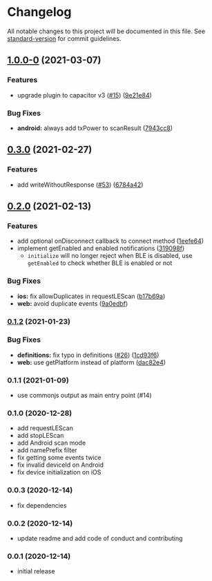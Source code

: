 # Changelog

All notable changes to this project will be documented in this file. See [standard-version](https://github.com/conventional-changelog/standard-version) for commit guidelines.

## [1.0.0-0](https://github.com/capacitor-community/bluetooth-le/compare/v0.3.0...v1.0.0-0) (2021-03-07)


### Features

* upgrade plugin to capacitor v3 ([#15](https://github.com/capacitor-community/bluetooth-le/issues/15)) ([9e21e84](https://github.com/capacitor-community/bluetooth-le/commit/9e21e843f96619b8b8ccfb5de89ae8dc1eca1fb0))


### Bug Fixes

* **android:** always add txPower to scanResult ([7943cc8](https://github.com/capacitor-community/bluetooth-le/commit/7943cc8f4f877edcdf31d63cab1250490cad7542))

## [0.3.0](https://github.com/capacitor-community/bluetooth-le/compare/v0.2.0...v0.3.0) (2021-02-27)


### Features

* add writeWithoutResponse ([#53](https://github.com/capacitor-community/bluetooth-le/issues/53)) ([6784a42](https://github.com/capacitor-community/bluetooth-le/commit/6784a42029db753a3d90dbc7d5602b9525b78e02))

## [0.2.0](https://github.com/capacitor-community/bluetooth-le/compare/v0.1.2...v0.2.0) (2021-02-13)


### Features

* add optional onDisconnect callback to connect method ([1eefe64](https://github.com/capacitor-community/bluetooth-le/commit/1eefe64512020ce133e3bda927a5c0249c9cd001))
* implement getEnabled and enabled notifications ([319098f](https://github.com/capacitor-community/bluetooth-le/commit/319098fc17afc047485f075b705c4946ed5c5052))
  * `initialize` will no longer reject when BLE is disabled, use `getEnabled` to check whether BLE is enabled or not


### Bug Fixes

* **ios:** fix allowDuplicates in requestLEScan ([b17b69a](https://github.com/capacitor-community/bluetooth-le/commit/b17b69a9913ec921707ad1d1a4a55b0f87c443fd))
* **web:** avoid duplicate events ([9a0edbf](https://github.com/capacitor-community/bluetooth-le/commit/9a0edbfac39892b4075596d22398533eebf70b39))

### [0.1.2](https://github.com/capacitor-community/bluetooth-le/compare/v0.1.1...v0.1.2) (2021-01-23)


### Bug Fixes

* **definitions:** fix typo in definitions ([#26](https://github.com/capacitor-community/bluetooth-le/issues/26)) ([1cd93f6](https://github.com/capacitor-community/bluetooth-le/commit/1cd93f6fcf1d0e38eb40c71b61fb6b4670939695))
* **web:** use getPlatform instead of platform ([dac82e4](https://github.com/capacitor-community/bluetooth-le/commit/dac82e4fa56f2d1c96a8d2f5d3830def5d037b08))

### 0.1.1 (2021-01-09)

- use commonjs output as main entry point (#14)

### 0.1.0 (2020-12-28)

- add requestLEScan
- add stopLEScan
- add Android scan mode
- add namePrefix filter
- fix getting some events twice
- fix invalid deviceId on Android
- fix device initialization on iOS

### 0.0.3 (2020-12-14)

- fix dependencies

### 0.0.2 (2020-12-14)

- update readme and add code of conduct and contributing

### 0.0.1 (2020-12-14)

- initial release
